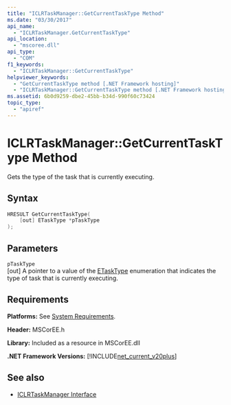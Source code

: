 ```yaml
---
title: "ICLRTaskManager::GetCurrentTaskType Method"
ms.date: "03/30/2017"
api_name: 
  - "ICLRTaskManager.GetCurrentTaskType"
api_location: 
  - "mscoree.dll"
api_type: 
  - "COM"
f1_keywords: 
  - "ICLRTaskManager::GetCurrentTaskType"
helpviewer_keywords: 
  - "GetCurrentTaskType method [.NET Framework hosting]"
  - "ICLRTaskManager::GetCurrentTaskType method [.NET Framework hosting]"
ms.assetid: 6b0d9259-dbe2-45bb-b34d-990f60c73424
topic_type: 
  - "apiref"
---
```

# ICLRTaskManager::GetCurrentTaskType Method
Gets the type of the task that is currently executing.  
  
## Syntax  
  
```cpp  
HRESULT GetCurrentTaskType(  
    [out] ETaskType *pTaskType  
);  
```  
  
## Parameters  
 `pTaskType`  
 [out] A pointer to a value of the [ETaskType](etasktype-enumeration.md) enumeration that indicates the type of task that is currently executing.  
  
## Requirements  
 **Platforms:** See [System Requirements](../../get-started/system-requirements.md).  
  
 **Header:** MSCorEE.h  
  
 **Library:** Included as a resource in MSCorEE.dll  
  
 **.NET Framework Versions:** [!INCLUDE[net_current_v20plus](../../../../includes/net-current-v20plus-md.md)]  
  
## See also

- [ICLRTaskManager Interface](iclrtaskmanager-interface.md)
